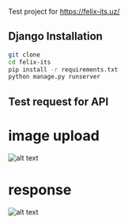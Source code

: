 Test project for https://felix-its.uz/

## Django Installation
```bash
git clone
cd felix-its
pip install -r requirements.txt
python manage.py runserver
```

## Test request for API
# image upload

![alt text](https://github.com/asilbek3450/felix-warehouse/img/request.jpg?raw=true)

# response
![alt text](https://github.com/asilbek3450/felix-warehouse/img/response.jpg?raw=true)

